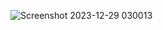 ![Screenshot 2023-12-29 030013](https://github.com/harshkumar2003/loginpage/assets/121691074/ea190de0-c403-4da7-9796-70155e97f9c7)
